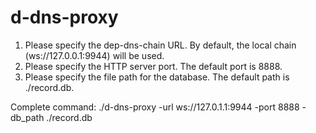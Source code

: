 # d-dns-proxy

1. Please specify the dep-dns-chain URL. By default, the local chain (ws://127.0.0.1:9944) will be used.
2. Please specify the HTTP server port. The default port is 8888.
3. Please specify the file path for the database. The default path is ./record.db.

Complete command:
./d-dns-proxy -url ws://127.0.1.1:9944 -port 8888 -db_path ./record.db